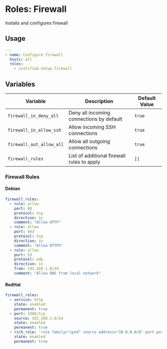 # Roles: Firewall

Installs and configures firewall

## Usage

```yaml
---
- name: Configure firewall
  hosts: all
  roles:
    - scalified.setup.firewall
```

## Variables

| Variable                 | Description                                | Default Value |
|--------------------------|--------------------------------------------|---------------|
| `firewall_in_deny_all`   | Deny all incoming connections by default   | `true`        |
| `firewall_in_allow_ssh`  | Allow incoming SSH connections             | `true`        |
| `firewall_out_allow_all` | Allow all outgoing connections             | `true`        |
| `firewall_rules`         | List of additional firewall rules to apply | `[]`          |

### Firewall Rules

#### Debian

```yaml
firewall_rules:
  - rule: allow
    port: 80
    protocol: tcp
    direction: in
    comment: "Allow HTTP"
  - rule: allow
    port: 443
    protocol: tcp
    direction: in
    comment: "Allow HTTPS"
  - rule: allow
    port: 53
    protocol: udp
    direction: in
    from: 192.168.1.0/24
    comment: "Allow DNS from local network"
```

#### RedHat

```yaml
firewall_rules:
  - service: http
    state: enabled
    permanent: true
  - port: 3306/tcp
    source: 192.168.1.0/24
    state: enabled
    permanent: true
  - rich_rule: 'rule family="ipv4" source address="10.0.0.0/8" port port="8080" protocol="tcp" accept'
    state: enabled
    permanent: true
```
